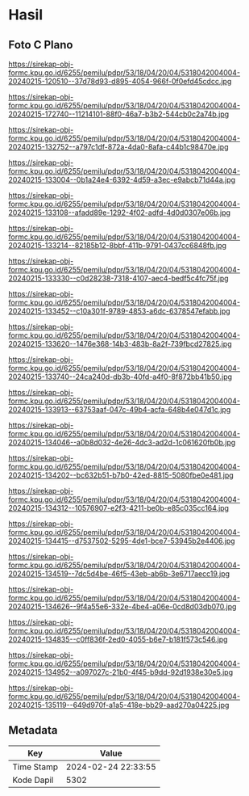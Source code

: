 # Hasil

## Foto C Plano

https://sirekap-obj-formc.kpu.go.id/6255/pemilu/pdpr/53/18/04/20/04/5318042004004-20240215-120510--37d78d93-d895-4054-966f-0f0efd45cdcc.jpg

https://sirekap-obj-formc.kpu.go.id/6255/pemilu/pdpr/53/18/04/20/04/5318042004004-20240215-172740--11214101-88f0-46a7-b3b2-544cb0c2a74b.jpg

https://sirekap-obj-formc.kpu.go.id/6255/pemilu/pdpr/53/18/04/20/04/5318042004004-20240215-132752--a797c1df-872a-4da0-8afa-c44b1c98470e.jpg

https://sirekap-obj-formc.kpu.go.id/6255/pemilu/pdpr/53/18/04/20/04/5318042004004-20240215-133004--0b1a24e4-6392-4d59-a3ec-e9abcb71d44a.jpg

https://sirekap-obj-formc.kpu.go.id/6255/pemilu/pdpr/53/18/04/20/04/5318042004004-20240215-133108--afadd89e-1292-4f02-adfd-4d0d0307e06b.jpg

https://sirekap-obj-formc.kpu.go.id/6255/pemilu/pdpr/53/18/04/20/04/5318042004004-20240215-133214--82185b12-8bbf-411b-9791-0437cc6848fb.jpg

https://sirekap-obj-formc.kpu.go.id/6255/pemilu/pdpr/53/18/04/20/04/5318042004004-20240215-133330--c0d28238-7318-4107-aec4-bedf5c4fc75f.jpg

https://sirekap-obj-formc.kpu.go.id/6255/pemilu/pdpr/53/18/04/20/04/5318042004004-20240215-133452--c10a301f-9789-4853-a6dc-6378547efabb.jpg

https://sirekap-obj-formc.kpu.go.id/6255/pemilu/pdpr/53/18/04/20/04/5318042004004-20240215-133620--1476e368-14b3-483b-8a2f-739fbcd27825.jpg

https://sirekap-obj-formc.kpu.go.id/6255/pemilu/pdpr/53/18/04/20/04/5318042004004-20240215-133740--24ca240d-db3b-40fd-a4f0-8f872bb41b50.jpg

https://sirekap-obj-formc.kpu.go.id/6255/pemilu/pdpr/53/18/04/20/04/5318042004004-20240215-133913--63753aaf-047c-49b4-acfa-648b4e047d1c.jpg

https://sirekap-obj-formc.kpu.go.id/6255/pemilu/pdpr/53/18/04/20/04/5318042004004-20240215-134046--a0b8d032-4e26-4dc3-ad2d-1c061620fb0b.jpg

https://sirekap-obj-formc.kpu.go.id/6255/pemilu/pdpr/53/18/04/20/04/5318042004004-20240215-134202--bc632b51-b7b0-42ed-8815-5080fbe0e481.jpg

https://sirekap-obj-formc.kpu.go.id/6255/pemilu/pdpr/53/18/04/20/04/5318042004004-20240215-134312--10576907-e2f3-4211-be0b-e85c035cc164.jpg

https://sirekap-obj-formc.kpu.go.id/6255/pemilu/pdpr/53/18/04/20/04/5318042004004-20240215-134415--d7537502-5295-4de1-bce7-53945b2e4406.jpg

https://sirekap-obj-formc.kpu.go.id/6255/pemilu/pdpr/53/18/04/20/04/5318042004004-20240215-134519--7dc5d4be-46f5-43eb-ab6b-3e6717aecc19.jpg

https://sirekap-obj-formc.kpu.go.id/6255/pemilu/pdpr/53/18/04/20/04/5318042004004-20240215-134626--9f4a55e6-332e-4be4-a06e-0cd8d03db070.jpg

https://sirekap-obj-formc.kpu.go.id/6255/pemilu/pdpr/53/18/04/20/04/5318042004004-20240215-134835--c0ff836f-2ed0-4055-b6e7-b181f573c546.jpg

https://sirekap-obj-formc.kpu.go.id/6255/pemilu/pdpr/53/18/04/20/04/5318042004004-20240215-134952--a097027c-21b0-4f45-b9dd-92d1938e30e5.jpg

https://sirekap-obj-formc.kpu.go.id/6255/pemilu/pdpr/53/18/04/20/04/5318042004004-20240215-135119--649d970f-a1a5-418e-bb29-aad270a04225.jpg


## Metadata

| Key        | Value               |
| ---------- | ------------------- |
| Time Stamp | 2024-02-24 22:33:55 |
| Kode Dapil | 5302                |



